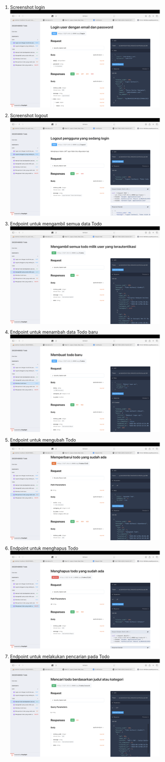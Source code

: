 1. Screenshot login
![alt text](<Tangkapan Layar 2025-06-16 pukul 22.29.27.png>)

2. Screenshot logout
![alt text](<Tangkapan Layar 2025-06-16 pukul 22.30.27.png>)

3. Endpoint untuk mengambil semua data Todo
![alt text](<Tangkapan Layar 2025-06-16 pukul 22.35.54.png>)

4. Endpoint untuk menambah data Todo baru
![alt text](<Tangkapan Layar 2025-06-16 pukul 22.42.39.png>)

5. Endpoint untuk mengubah Todo 
![alt text](<Tangkapan Layar 2025-06-16 pukul 22.48.31.png>)

6. Endpoint untuk menghapus Todo 
![alt text](<Tangkapan Layar 2025-06-16 pukul 22.49.18.png>)

7. Endpoint untuk melakukan pencarian pada Todo
![alt text](<Tangkapan Layar 2025-06-16 pukul 22.51.30.png>)